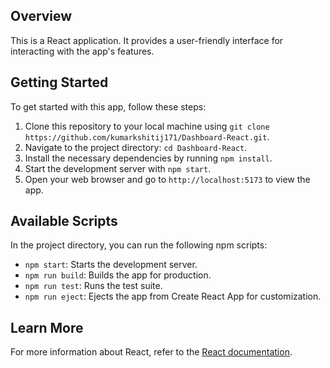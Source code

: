 ## Overview

This is a React application. It provides a user-friendly interface for interacting with the app's features.

## Getting Started

To get started with this app, follow these steps:

1. Clone this repository to your local machine using `git clone https://github.com/kumarkshitij171/Dashboard-React.git`.
2. Navigate to the project directory: `cd Dashboard-React`.
3. Install the necessary dependencies by running `npm install`.
4. Start the development server with `npm start`.
5. Open your web browser and go to `http://localhost:5173` to view the app.

## Available Scripts

In the project directory, you can run the following npm scripts:

- `npm start`: Starts the development server.
- `npm run build`: Builds the app for production.
- `npm run test`: Runs the test suite.
- `npm run eject`: Ejects the app from Create React App for customization.


## Learn More

For more information about React, refer to the [React documentation](https://reactjs.org/).
